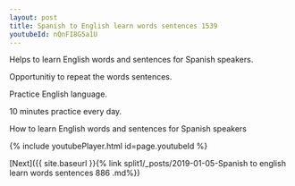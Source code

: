 ```yaml
---
layout: post
title: Spanish to English learn words sentences 1539 
youtubeId: nQnFI8G5a1U
---
```

 
 
Helps to learn English words and sentences for Spanish speakers.

Opportunitiy to repeat the words sentences. 

Practice English language. 
 
10 minutes practice every day. 
 
How to learn English words and sentences for Spanish speakers 
 
{% include youtubePlayer.html id=page.youtubeId %}
 
 
[Next]({{ site.baseurl }}{% link  split1/_posts/2019-01-05-Spanish to english learn words sentences 886 .md%})
 
